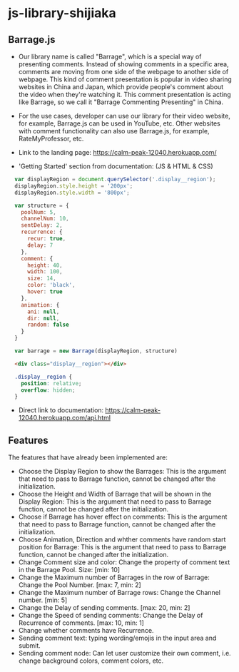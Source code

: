 # js-library-shijiaka

## Barrage.js
  - Our library name is called "Barrage", which is a special way of presenting comments. Instead of showing comments in a specific area, comments are moving from one side of the webpage to another side of webpage. This kind of comment presentation is popular in video sharing websites in China and Japan, which provide people's comment about the video when they're watching it. This comment presentation is acting like Barrage, so we call it "Barrage Commenting Presenting" in China.
  
  - For the use cases, developer can use our library for their video website, for example, Barrage.js can be used in YouTube, etc. Other websites with comment functionality can also use Barrage.js, for example, RateMyProfessor, etc.
  
  - Link to the landing page: https://calm-peak-12040.herokuapp.com/
  
  - 'Getting Started' section from documentation: (JS & HTML & CSS)
```Javascript
  var displayRegion = document.querySelector('.display__region');
  displayRegion.style.height = '200px';
  displayRegion.style.width = '800px';

  var structure = {
    poolNum: 5,
    channelNum: 10,
    sentDelay: 2,
    recurrence: {
      recur: true,
      delay: 7
    },
    comment: {
      height: 40,
      width: 100,
      size: 14,
      color: 'black',
      hover: true
    },
    animation: {
      ani: null,
      dir: null,
      random: false
    }
  }

  var barrage = new Barrage(displayRegion, structure)
```

```html
  <div class="display__region"></div>
```

```css
  .display__region {
    position: relative;
    overflow: hidden;
  }
```

  - Direct link to documentation: https://calm-peak-12040.herokuapp.com/api.html

## Features
The features that have already been implemented are:
  - Choose the Display Region to show the Barrages: This is the argument that need to pass to Barrage function, cannot be changed after the initialization.
  - Choose the Height and Width of Barrage that will be shown in the Display Region: This is the argument that need to pass to Barrage function, cannot be changed after the initialization.
  - Choose if Barrage has hover effect on comments: This is the argument that need to pass to Barrage function, cannot be changed after the initialization.
  - Choose Animation, Direction and whther comments have random start position for Barrage: This is the argument that need to pass to Barrage function, cannot be changed after the initialization.
  - Change Comment size and color: Change the property of comment text in the Barrage Pool. Size: [min: 10]
  - Change the Maximum number of Barrages in the row of Barrage: Change the Pool Number. [max: 7, min: 2]
  - Change the Maximum number of Barrage rows: Change the Channel number. [min: 5]
  - Change the Delay of sending comments. [max: 20, min: 2]
  - Change the Speed of sending comments: Change the Delay of Recurrence of comments. [max: 10, min: 1]
  - Change whether comments have Recurrence.
  - Sending comment text: typing wording/emojis in the input area and submit.
  - Sending comment node: Can let user customize their own comment, i.e. change background colors, comment colors, etc.
